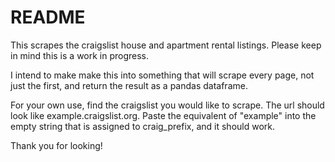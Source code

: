 # README

This scrapes the craigslist house and apartment rental listings. Please keep in mind this is a work in progress.

I intend to make make this into something that will scrape every page, not just the first, and return the result as a pandas dataframe.

For your own use, find the craigslist you would like to scrape. The url should look like example.craigslist.org. Paste the equivalent of "example" into the empty string that is assigned to craig_prefix, and it should work.

Thank you for looking!
